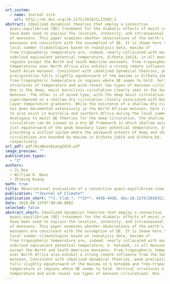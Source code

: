 ```yaml
---
url_custom:
  - name: Journal site
    url: http://dx.doi.org/10.1175/2010JCLI3505.1
abstract: Idealized dynamical theories that employ a convective
  quasi-equilibrium (QE) treatment for the diabatic effects of moist convection
  have been used to explain the location, intensity, and intraseasonal evolution
  of monsoons. This paper examines whether observations of the earth's regional
  monsoons are consistent with the assumption of QE. It is shown here that in
  local summer climatologies based on reanalysis data, maxima of
  free-tropospheric temperature are, indeed, nearly collocated with maxima of
  subcloud equivalent potential temperature, $\theta_{eb}$, in all monsoon
  regions except the North and South American monsoons. Free-tropospheric
  temperatures over North Africa also exhibit a strong remote influence from the
  South Asian monsoon. Consistent with idealized dynamical theories, peak
  precipitation falls slightly equatorward of the maxima in $\theta_{eb}$ and
  free-tropospheric temperature in regions where QE seems to hold. Vertical
  structures of temperature and wind reveal two types of monsoon circulations.
  One is the deep, moist baroclinic circulation clearly seen in the South Asian
  monsoon. The other is of mixed type, with the deep moist circulation
  superimposed on a shallow dry circulation closely associated with boundary
  layer temperature gradients. While the existence of a shallow dry circulation
  has been documented extensively in the North African monsoon, here it is shown
  to also exist in Australia and southern Africa during the local summer.
  Analogous to moist QE theories for the deep circulation, the shallow
  circulation can be viewed in a dry QE framework in which shallow ascent occurs
  just equatorward of the peak boundary layer potential temperature, $\theta_b$,
  providing a unified system where the poleward extents of deep and shallow
  circulations are bounded by maxima in $\theta_{eb}$ and $\theta_b$,
  respectively
url_pdf: pdf/NieBoosKuang2010.pdf
image_preview: ""
publication_types:
  - "2"
authors:
  - Ji Nie
  - William R. Boos
  - Zhiming Kuang
math: true
title: Observational evaluation of a convective quasi-equilibrium view of monsoons
publication: "*Journal of Climate*"
publication_short: "*J. Clim.*, **23**, 4416-4428, doi:10.1175/2010JCLI3505.1"
date: 2010-08-15T07:00:00.000Z
selected: false
abstract_short: Idealized dynamical theories that employ a convective
  quasi-equilibrium (QE) treatment for the diabatic effects of moist convection
  have been used to explain the location, intensity, and intraseasonal evolution
  of monsoons. This paper examines whether observations of the earth's regional
  monsoons are consistent with the assumption of QE. It is shown here that in
  local summer climatologies based on reanalysis data, maxima of
  free-tropospheric temperature are, indeed, nearly collocated with maxima of
  subcloud equivalent potential temperature, $	heta$eb, in all monsoon regions
  except the North and South American monsoons. Free-tropospheric temperatures
  over North Africa also exhibit a strong remote influence from the South Asian
  monsoon. Consistent with idealized dynamical theories, peak precipitation
  falls slightly equatorward of the maxima in $	heta$eb and free-tropospheric
  temperature in regions where QE seems to hold. Vertical structures of
  temperature and wind reveal two types of monsoon circulations. One ...
---
```

